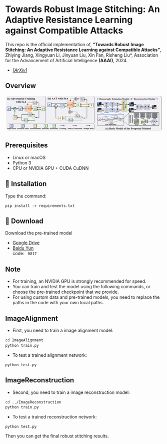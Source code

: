 # Towards Robust Image Stitching: An Adaptive Resistance Learning against Compatible Attacks
This repo is the official implementation of,
**“Towards Robust Image Stitching: An Adaptive Resistance Learning against Compatible Attacks”**, 
Zhiying Jiang, Xingyuan Li, Jinyuan Liu, Xin Fan, Risheng Liu*, Association for the Advancement of Artificial Intelligence __(AAAI)__, 2024.

- [*[ArXiv]*](https://arxiv.org/abs/2402.15959)

## Overview
<p align="center">
  <img src="Overview.png" alt="avatar">
</p>


## Prerequisites
- Linux or macOS
- Python 3
- CPU or NVIDIA GPU + CUDA CuDNN

## 🔑 Installation
Type the command:
```
pip install -r requirements.txt
```

## 🤖 Download
Download the pre-trained model
- [Google Drive](https://drive.google.com/drive/folders/1HvAHd3QGUmXwrY7P-oW65RNka-Av4h8K?usp=sharing)
- [Baidu Yun](https://pan.baidu.com/s/1x3l1eGO27ScgUksgG9l9zg) \
code:
​```
0817
​```

## Note
  * For training, an NVIDIA GPU is strongly recommended for speed.
  * You can train and test the model using the following commands, or choose the pre-trained checkpoint that we provide.
  * For using custom data and pre-trained models, you need to replace the paths in the code with your own local paths.

## ImageAlignment
- First, you need to train a image alignment model:
```bash
cd ImageAlignment
python train.py
```
- To test a trained alignment network:

```Shell
python test.py
```

## ImageReconstruction
- Second, you need to train a image reconstruction model:
```bash
cd ../ImageReconstruction
python train.py
```
- To test a trained reconstruction network:

```Shell
python test.py
```
Then you can get the final robust stitching results.
